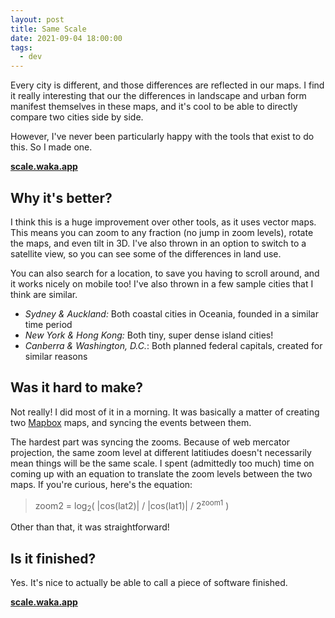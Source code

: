 ```yaml
---
layout: post
title: Same Scale
date: 2021-09-04 18:00:00
tags:
  - dev
---
```


Every city is different, and those differences are reflected in our maps. I find it really interesting that our the differences in landscape and urban form manifest themselves in these maps, and it's cool to be able to directly compare two cities side by side.

However, I've never been particularly happy with the tools that exist to do this. So I made one.

**[scale.waka.app](https://scale.waka.app)**

## Why it's better?

I think this is a huge improvement over other tools, as it uses vector maps. This means you can zoom to any fraction (no jump in zoom levels), rotate the maps, and even tilt in 3D. I've also thrown in an option to switch to a satellite view, so you can see some of the differences in land use.

You can also search for a location, to save you having to scroll around, and it works nicely on mobile too! I've also thrown in a few sample cities that I think are similar.

- _Sydney & Auckland:_ Both coastal cities in Oceania, founded in a similar time period
- _New York & Hong Kong:_ Both tiny, super dense island cities!
- _Canberra & Washington, D.C._: Both planned federal capitals, created for similar reasons

## Was it hard to make?

Not really! I did most of it in a morning. It was basically a matter of creating two [Mapbox](https://mapbox.com) maps, and syncing the events between them.

The hardest part was syncing the zooms. Because of web mercator projection, the same zoom level at different latitiudes doesn't necessarily mean things will be the same scale. I spent (admittedly too much) time on coming up with an equation to translate the zoom levels between the two maps. If you're curious, here's the equation:

> zoom2 = log<sub>2</sub>( |cos(lat2)| / |cos(lat1)| / 2<sup>zoom1</sup> )

Other than that, it was straightforward!

## Is it finished?

Yes. It's nice to actually be able to call a piece of software finished.

**[scale.waka.app](https://scale.waka.app)**
